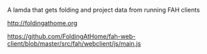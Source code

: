 A lamda that gets folding and project data from running FAH clients

http://foldingathome.org

https://github.com/FoldingAtHome/fah-web-client/blob/master/src/fah/webclient/js/main.js
